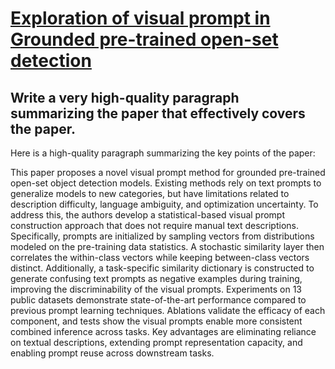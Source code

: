 # [Exploration of visual prompt in Grounded pre-trained open-set detection](https://arxiv.org/abs/2312.08839)

## Write a very high-quality paragraph summarizing the paper that effectively covers the paper.

 Here is a high-quality paragraph summarizing the key points of the paper:

This paper proposes a novel visual prompt method for grounded pre-trained open-set object detection models. Existing methods rely on text prompts to generalize models to new categories, but have limitations related to description difficulty, language ambiguity, and optimization uncertainty. To address this, the authors develop a statistical-based visual prompt construction approach that does not require manual text descriptions. Specifically, prompts are initialized by sampling vectors from distributions modeled on the pre-training data statistics. A stochastic similarity layer then correlates the within-class vectors while keeping between-class vectors distinct. Additionally, a task-specific similarity dictionary is constructed to generate confusing text prompts as negative examples during training, improving the discriminability of the visual prompts. Experiments on 13 public datasets demonstrate state-of-the-art performance compared to previous prompt learning techniques. Ablations validate the efficacy of each component, and tests show the visual prompts enable more consistent combined inference across tasks. Key advantages are eliminating reliance on textual descriptions, extending prompt representation capacity, and enabling prompt reuse across downstream tasks.
